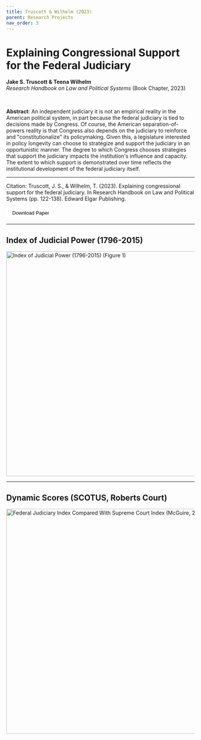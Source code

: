 ```yaml
---
title: Truscott & Wilhelm (2023)
parent: Research Projects
nav_order: 3
---
```


# Explaining Congressional Support for the Federal Judiciary 
**Jake S. Truscott & Teena Wilhelm** <br>
*Research Handbook on Law and Political Systems* (Book Chapter, 2023)

<br>

**Abstract**: An independent judiciary it is not an empirical reality in the American political system, in part because the federal judiciary is tied to decisions made by Congress. Of course, the American separation-of-powers reality is that Congress also depends on the judiciary to reinforce and "constitutionalize" its policymaking. Given this, a legislature interested in policy longevity can choose to strategize and support the judiciary in an opportunistic manner. The degree to which Congress chooses strategies that support the judiciary impacts the institution's influence and capacity. The extent to which support is demonstrated over time reflects the institutional development of the federal judiciary itself.

---

Citation: Truscott, J. S., & Wilhelm, T. (2023). Explaining congressional support for the federal judiciary. In Research Handbook on Law and Political Systems (pp. 122-138). Edward Elgar Publishing. <br>

<a href="{{ site.baseurl }}/assets/papers_figures_tables/judicial_institutionalization/judicial_institutionalization.pdf" download>
  <button style="padding: 8px 16px; background-color:rgb(255, 255, 255); color: black; border: black; border-radius: 4px;">
    Download Paper
  </button>
</a>
<br>


---

## Index of Judicial Power (1796-2015)


<img src="{{ site.baseurl }}/assets/papers_figures_tables/judicial_institutionalization/Figure_1.png" alt="Index of Judicial Power (1796-2015) (Figure 1)" width="600" />



---

## Dynamic Scores (SCOTUS, Roberts Court)

<img src="{{ site.baseurl }}/assets/papers_figures_tables/judicial_institutionalization/Figure_3.png" alt="Federal Judiciary Index Compared With Supreme Court Index (McGuire, 2004)" width="600" />
